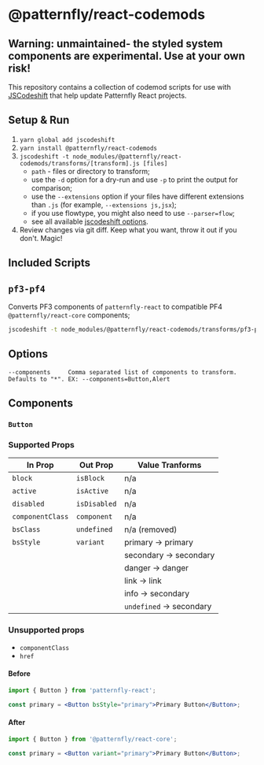 # @patternfly/react-codemods

## Warning: unmaintained- the styled system components are experimental. Use at your own risk!

This repository contains a collection of codemod scripts for use with
[JSCodeshift](https://github.com/facebook/jscodeshift) that help update Patternfly React projects.

## Setup & Run

1.  `yarn global add jscodeshift`
2.  `yarn install @patternfly/react-codemods`
3.  `jscodeshift -t node_modules/@patternfly/react-codemods/transforms/[transform].js [files]`
    * `path` - files or directory to transform;
    * use the `-d` option for a dry-run and use `-p` to print the output for comparison;
    * use the `--extensions` option if your files have different extensions than `.js` (for example, `--extensions js,jsx`);
    * if you use flowtype, you might also need to use `--parser=flow`;
    * see all available [jscodeshift options](https://github.com/facebook/jscodeshift#usage-cli).
4.  Review changes via git diff. Keep what you want, throw it out if you don't. Magic!

## Included Scripts

## `pf3-pf4`

Converts PF3 components of `patternfly-react` to compatible PF4 `@patternfly/react-core` components;

```sh
jscodeshift -t node_modules/@patternfly/react-codemods/transforms/pf3-pf4.js <path> [--component]=comma,separated,components
```

## Options
```text
--components     Comma separated list of components to transform. Defaults to "*". EX: --components=Button,Alert
```

## Components

### `Button`

### Supported Props
|  In Prop         | Out Prop     | Value Tranforms           |
|------------------|--------------|---------------------------|
| `block`          | `isBlock`    | n/a                       |
| `active`         | `isActive`   | n/a                       |
| `disabled`       | `isDisabled` | n/a                       |
| `componentClass` | `component`  | n/a                       |
| `bsClass`        | `undefined`  | n/a (removed)             |
| `bsStyle`        | `variant`    | primary     -> primary    |
|                  |              | secondary   -> secondary  |
|                  |              | danger      -> danger     |
|                  |              | link        -> link       |
|                  |              | info        -> secondary  |
|                  |              | `undefined` -> secondary  |

### Unsupported props
* `componentClass`
* `href`


#### Before

```jsx
import { Button } from 'patternfly-react';

const primary = <Button bsStyle="primary">Primary Button</Button>;
```

#### After

```jsx
import { Button } from '@patternfly/react-core';

const primary = <Button variant="primary">Primary Button</Button>;
```

